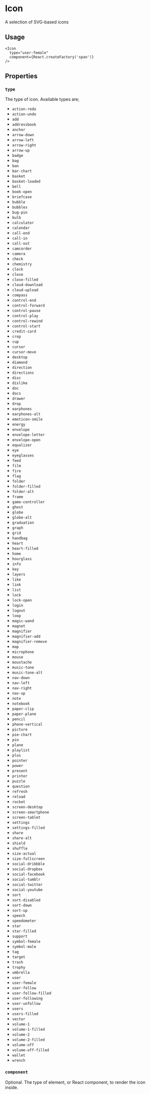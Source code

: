 # Icon

A selection of SVG-based icons

## Usage

```
<Icon
  type="user-female"
  component={React.createFactory('span')}
/>
```

## Properties

### `type`

The type of icon. Available types are;

* `action-redo`
* `action-undo`
* `add`
* `addressbook`
* `anchor`
* `arrow-down`
* `arrow-left`
* `arrow-right`
* `arrow-up`
* `badge`
* `bag`
* `ban`
* `bar-chart`
* `basket`
* `basket-loaded`
* `bell`
* `book-open`
* `briefcase`
* `bubble`
* `bubbles`
* `bug-pin`
* `bulb`
* `calculator`
* `calendar`
* `call-end`
* `call-in`
* `call-out`
* `camcorder`
* `camera`
* `check`
* `chemistry`
* `clock`
* `close`
* `close-filled`
* `cloud-download`
* `cloud-upload`
* `compass`
* `control-end`
* `control-forward`
* `control-pause`
* `control-play`
* `control-rewind`
* `control-start`
* `credit-card`
* `crop`
* `cup`
* `cursor`
* `cursor-move`
* `desktop`
* `diamond`
* `direction`
* `directions`
* `disc`
* `dislike`
* `doc`
* `docs`
* `drawer`
* `drop`
* `earphones`
* `earphones-alt`
* `emoticon-smile`
* `energy`
* `envelope`
* `envelope-letter`
* `envelope-open`
* `equalizer`
* `eye`
* `eyeglasses`
* `feed`
* `film`
* `fire`
* `flag`
* `folder`
* `folder-filled`
* `folder-alt`
* `frame`
* `game-controller`
* `ghost`
* `globe`
* `globe-alt`
* `graduation`
* `graph`
* `grid`
* `handbag`
* `heart`
* `heart-filled`
* `home`
* `hourglass`
* `info`
* `key`
* `layers`
* `like`
* `link`
* `list`
* `lock`
* `lock-open`
* `login`
* `logout`
* `loop`
* `magic-wand`
* `magnet`
* `magnifier`
* `magnifier-add`
* `magnifier-remove`
* `map`
* `microphone`
* `mouse`
* `moustache`
* `music-tone`
* `music-tone-alt`
* `nav-down`
* `nav-left`
* `nav-right`
* `nav-up`
* `note`
* `notebook`
* `paper-clip`
* `paper-plane`
* `pencil`
* `phone-vertical`
* `picture`
* `pie-chart`
* `pin`
* `plane`
* `playlist`
* `plus`
* `pointer`
* `power`
* `present`
* `printer`
* `puzzle`
* `question`
* `refresh`
* `reload`
* `rocket`
* `screen-desktop`
* `screen-smartphone`
* `screen-tablet`
* `settings`
* `settings-filled`
* `share`
* `share-alt`
* `shield`
* `shuffle`
* `size-actual`
* `size-fullscreen`
* `social-dribbble`
* `social-dropbox`
* `social-facebook`
* `social-tumblr`
* `social-twitter`
* `social-youtube`
* `sort`
* `sort-disabled`
* `sort-down`
* `sort-up`
* `speech`
* `speedometer`
* `star`
* `star-filled`
* `support`
* `symbol-female`
* `symbol-male`
* `tag`
* `target`
* `trash`
* `trophy`
* `umbrella`
* `user`
* `user-female`
* `user-follow`
* `user-follow-filled`
* `user-following`
* `user-unfollow`
* `users`
* `users-filled`
* `vector`
* `volume-1`
* `volume-1-filled`
* `volume-2`
* `volume-2-filled`
* `volume-off`
* `volume-off-filled`
* `wallet`
* `wrench`

### `component`

Optional. The type of element, or React component, to render the icon inside.
